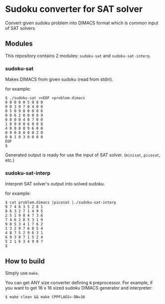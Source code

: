 # Sudoku converter for SAT solver
Convert given sudoku problem into DIMACS format which is common input of SAT solvers.

## Modules
This repository contains 2 modules: `sudoku-sat` and `sudoku-sat-interp`.

### sudoku-sat
Makes DIMACS from given sudoku (read from stdin).

for example:
```
$ ./sudoku-sat <<EOF >problem.dimacs
0 0 0 0 0 5 0 8 0
0 0 3 0 7 0 4 0 0
0 5 0 9 0 0 0 0 6
0 0 6 2 0 0 0 0 9
0 0 0 0 4 0 7 0 0
1 0 0 0 0 6 0 0 0
4 0 0 0 0 9 6 0 0
0 9 0 8 0 0 0 2 0
0 0 1 0 3 0 0 0 0
EOF
$ 
```

Generated output is ready for use the input of SAT solver. (`minisat`, `picosat`, etc.)

### sudoku-sat-interp
Interpret SAT solver's output into solved sudoku.

for example:
```
$ cat problem.dimacs |picosat |./sudoku-sat-interp
9 7 4 6 3 5 2 8 1
8 6 3 2 7 1 4 9 5
2 5 1 9 8 4 7 3 6
7 4 6 2 8 5 3 1 9
9 8 5 3 4 1 7 6 2
1 3 2 9 7 6 8 5 4
4 8 7 5 2 9 6 3 1
6 9 3 8 7 1 5 2 4
5 2 1 6 3 4 9 8 7
$ 
```

## How to build
Simply use `make`.

You can get ANY size converter defining `N` preprocessor. For example, if you want to get 16 x 16 sized sudoku DIMACS generator and interpreter:
```
$ make clean && make CPPFLAGS=-DN=16
```
